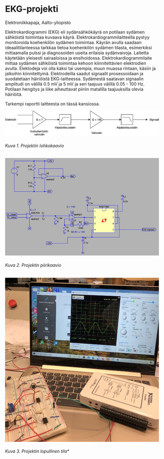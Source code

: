 # EKG-projekti
Elektroniikkapaja, Aalto-yliopisto

Elektrokardiogrammi (EKG) eli sydänsähkökäyrä on potilaan sydämen sähköistä toimintaa
kuvaava käyrä. Elektrokardiogrammilaitteella pystyy monitoroida koehenkilön sydämen toimintaa. Käyrän avulla saadaan ideaalitilanteessa tarkkaa
tietoa koehenkilön sydämen tilasta, esimerkiksi mittaamalla pulssi ja diagnosoiden useita
erilaisia sydänvaivoja. Laitetta käytetään yleisesti sairaaloissa ja ensihoidossa.
Elektrokardiogrammilaite mittaa sydämen sähköistä toimintaa kehoon
kiinnitettävien elektrodien avulla. Elektodeja voi olla kaksi tai usempia, muun muassa
rintaan, käsiin ja jalkoihin kiinnitettyinä. Elektrodeilla saadut signaalit prosessoidaan ja suodatetaan
häiriöistä EKG-laitteessa. Sydämestä saatavan signaalin amplitudi on välillä 0.5 mV ja 5 mV
ja sen taajuus välillä 0.05 - 100 Hz. Potilaan hengitys ja liike aiheuttavat piiriin matalilla taajuuksilla olevia
häiriöitä. 

Tarkempi raportti laitteesta on tässä kansiossa.

![lohkokaavio](ekg.png)
###### Kuva 1. Projektin lohkokaavio

![piirikaavio](circuit.jpg)
###### Kuva 2. Projektin piirikaavio

![projekti](project.jpeg)
###### Kuva 3. Projektin lopullinen tila*
